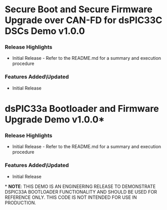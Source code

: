 # Secure Boot and Secure Firmware Upgrade over CAN-FD for dsPIC33C DSCs Demo v1.0.0
### Release Highlights
* Initial Release - Refer to the README.md for a summary and execution procedure

### Features Added\Updated
* Initial Release  

# dsPIC33a Bootloader and Firmware Upgrade Demo v1.0.0*
### Release Highlights
* Initial Release - Refer to the README.md for a summary and execution procedure

### Features Added\Updated
* Initial Release  

\* **NOTE**: THIS DEMO IS AN ENGINEERING RELEASE TO DEMONSTRATE DSPIC33A BOOTLOADER FUNCTIONALITY AND SHOULD BE USED FOR REFERENCE ONLY. THIS CODE IS NOT INTENDED FOR USE IN PRODUCTION.



